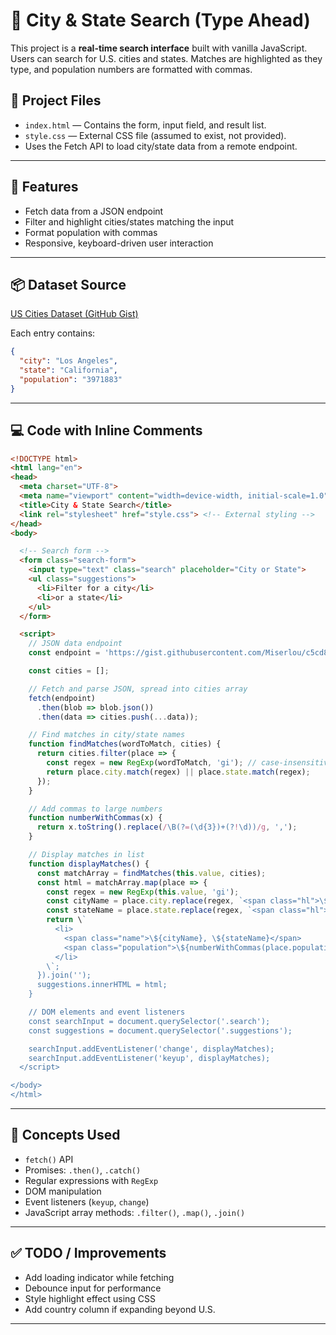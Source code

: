 
# 🌆 City & State Search (Type Ahead)

This project is a **real-time search interface** built with vanilla JavaScript. Users can search for U.S. cities and states. Matches are highlighted as they type, and population numbers are formatted with commas.

## 📁 Project Files

- `index.html` — Contains the form, input field, and result list.
- `style.css` — External CSS file (assumed to exist, not provided).
- Uses the Fetch API to load city/state data from a remote endpoint.

---

## 🚀 Features

- Fetch data from a JSON endpoint
- Filter and highlight cities/states matching the input
- Format population with commas
- Responsive, keyboard-driven user interaction

---

## 📦 Dataset Source

[US Cities Dataset (GitHub Gist)](https://gist.githubusercontent.com/Miserlou/c5cd8364bf9b2420bb29/raw/2bf258763cdddd704f8ffd3ea9a3e81d25e2c6f6/cities.json)

Each entry contains:

```json
{
  "city": "Los Angeles",
  "state": "California",
  "population": "3971883"
}
```

---

## 💻 Code with Inline Comments

```html
<!DOCTYPE html>
<html lang="en">
<head>
  <meta charset="UTF-8">
  <meta name="viewport" content="width=device-width, initial-scale=1.0">
  <title>City & State Search</title>
  <link rel="stylesheet" href="style.css"> <!-- External styling -->
</head>
<body>

  <!-- Search form -->
  <form class="search-form">
    <input type="text" class="search" placeholder="City or State">
    <ul class="suggestions">
      <li>Filter for a city</li>
      <li>or a state</li>
    </ul>
  </form>

  <script>
    // JSON data endpoint
    const endpoint = 'https://gist.githubusercontent.com/Miserlou/c5cd8364bf9b2420bb29/raw/2bf258763cdddd704f8ffd3ea9a3e81d25e2c6f6/cities.json';

    const cities = [];

    // Fetch and parse JSON, spread into cities array
    fetch(endpoint)
      .then(blob => blob.json())
      .then(data => cities.push(...data));

    // Find matches in city/state names
    function findMatches(wordToMatch, cities) {
      return cities.filter(place => {
        const regex = new RegExp(wordToMatch, 'gi'); // case-insensitive match
        return place.city.match(regex) || place.state.match(regex);
      });
    }

    // Add commas to large numbers
    function numberWithCommas(x) {
      return x.toString().replace(/\B(?=(\d{3})+(?!\d))/g, ',');
    }

    // Display matches in list
    function displayMatches() {
      const matchArray = findMatches(this.value, cities);
      const html = matchArray.map(place => {
        const regex = new RegExp(this.value, 'gi');
        const cityName = place.city.replace(regex, `<span class="hl">\${this.value}</span>`);
        const stateName = place.state.replace(regex, `<span class="hl">\${this.value}</span>`);
        return \`
          <li>
            <span class="name">\${cityName}, \${stateName}</span>
            <span class="population">\${numberWithCommas(place.population)}</span>
          </li>
        \`;
      }).join('');
      suggestions.innerHTML = html;
    }

    // DOM elements and event listeners
    const searchInput = document.querySelector('.search');
    const suggestions = document.querySelector('.suggestions');

    searchInput.addEventListener('change', displayMatches);
    searchInput.addEventListener('keyup', displayMatches);
  </script>

</body>
</html>
```

---

## 🧠 Concepts Used

- `fetch()` API
- Promises: `.then()`, `.catch()`
- Regular expressions with `RegExp`
- DOM manipulation
- Event listeners (`keyup`, `change`)
- JavaScript array methods: `.filter()`, `.map()`, `.join()`

---



## ✅ TODO / Improvements

- Add loading indicator while fetching
- Debounce input for performance
- Style highlight effect using CSS
- Add country column if expanding beyond U.S.

---


